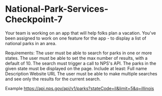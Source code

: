 # National-Park-Services-Checkpoint-7

Your team is working on an app that will help folks plan a vacation. You've been assigned to work on one feature for the app - to display a list of national parks in an area.

Requirements:
The user must be able to search for parks in one or more states.
The user must be able to set the max number of results, with a default of 10.
The search must trigger a call to NPS's API.
The parks in the given state must be displayed on the page. Include at least:
Full name
Description
Website URL
The user must be able to make multiple searches and see only the results for the current search.


Example
https://api.nps.gov/api/v1/parks?stateCode=il&limit=5&q=illinois
